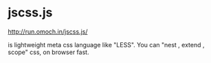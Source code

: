 jscss.js
========
http://run.omoch.in/jscss.js/

is lightweight meta css language like "LESS".
You can "nest , extend , scope" css, on browser fast.
